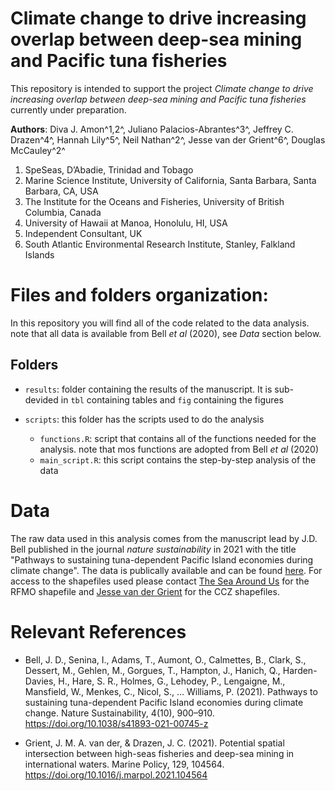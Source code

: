 # Climate change to drive increasing overlap between deep-sea mining and Pacific tuna fisheries

This repository is intended to support the project *Climate change to drive increasing overlap between deep-sea mining and Pacific tuna fisheries* currently under preparation.

**Authors**: Diva J. Amon^1,2^, Juliano Palacios-Abrantes^3^, Jeffrey C. Drazen^4^, Hannah Lily^5^, Neil Nathan^2^, Jesse van der Grient^6^, Douglas McCauley^2^

1. SpeSeas, D’Abadie, Trinidad and Tobago
2. Marine Science Institute, University of California, Santa Barbara, Santa Barbara, CA, USA
3. The Institute for the Oceans and Fisheries, University of British Columbia, Canada
4. University of Hawaii at Manoa, Honolulu, HI, USA
5. Independent Consultant, UK
6. South Atlantic Environmental Research Institute, Stanley, Falkland Islands

# Files and folders organization:

In this repository you will find all of the code related to the data analysis. note that all data is available from Bell 
*et al* (2020), see *Data* section below.

## Folders

- `results`: folder containing the results of the manuscript. It is sub-devided in `tbl` containing tables and `fig` containing the figures 

- `scripts`: this folder has the scripts used to do the analysis
  - `functions.R`: script that contains all of the functions needed for the analysis. note that mos functions are adopted from Bell *et al* (2020) 
  - `main_script.R`: this script contains the step-by-step analysis of the data


# Data

The raw data used in this analysis comes from the manuscript lead by J.D. Bell published in the journal *nature sustainability* in 2021 with the title "Pathways to sustaining tuna-dependent Pacific Island economies during climate change". The data is publically available and can be found [here](https://osf.io/qa8w4/). For access to the shapefiles used please contact [The Sea Around Us](http://www.seaaroundus.org/) for the RFMO shapefile and [Jesse van der Grient](https://www.south-atlantic-research.org/2022/07/06/dr-jesse-van-der-grient-joins-the-saeri-team/) for the CCZ shapefiles.


# Relevant References

- Bell, J. D., Senina, I., Adams, T., Aumont, O., Calmettes, B., Clark, S., Dessert, M., Gehlen, M., Gorgues, T., Hampton, J., Hanich, Q., Harden-Davies, H., Hare, S. R., Holmes, G., Lehodey, P., Lengaigne, M., Mansfield, W., Menkes, C., Nicol, S., … Williams, P. (2021). Pathways to sustaining tuna-dependent Pacific Island economies during climate change. Nature Sustainability, 4(10), 900–910. https://doi.org/10.1038/s41893-021-00745-z

- Grient, J. M. A. van der, & Drazen, J. C. (2021). Potential spatial intersection between high-seas fisheries and deep-sea mining in international waters. Marine Policy, 129, 104564. https://doi.org/10.1016/j.marpol.2021.104564
